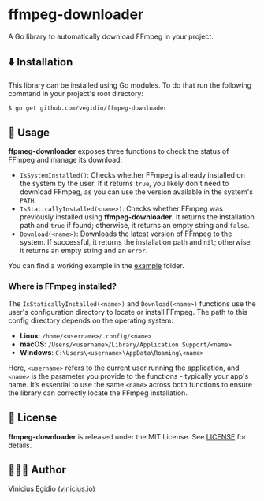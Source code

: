 # ffmpeg-downloader

A Go library to automatically download FFmpeg in your project.

## ⬇️ Installation

This library can be installed using Go modules. To do that run the following command in your project's root directory:

```bash
$ go get github.com/vegidio/ffmpeg-downloader
```

## 🤖 Usage

**ffpmeg-downloader** exposes three functions to check the status of FFmpeg and manage its download:

- `IsSystemInstalled()`: Checks whether FFmpeg is already installed on the system by the user. If it returns `true`, you likely don't need to download FFmpeg, as you can use the version available in the system's `PATH`.
- `IsStaticallyInstalled(<name>)`: Checks whether FFmpeg was previously installed using **ffmpeg-downloader**. It returns the installation path and `true` if found; otherwise, it returns an empty string and `false`.
- `Download(<name>)`: Downloads the latest version of FFmpeg to the system. If successful, it returns the installation path and `nil`; otherwise, it returns an empty string and an `error`.

You can find a working example in the [example](example) folder.

### Where is FFmpeg installed?

The `IsStaticallyInstalled(<name>)` and `Download(<name>)` functions use the user's configuration directory to locate or install FFmpeg. The path to this config directory depends on the operating system:

- **Linux**: `/home/<username>/.config/<name>`
- **macOS**: `/Users/<username>/Library/Application Support/<name>`
- **Windows**: `C:\Users\<username>\AppData\Roaming\<name>`

Here, `<username>` refers to the current user running the application, and `<name>` is the parameter you provide to the functions - typically your app's name. It’s essential to use the same `<name>` across both functions to ensure the library can correctly locate the FFmpeg installation.

## 📝 License

**ffmpeg-downloader** is released under the MIT License. See [LICENSE](LICENSE) for details.

## 👨🏾‍💻 Author

Vinicius Egidio ([vinicius.io](http://vinicius.io))